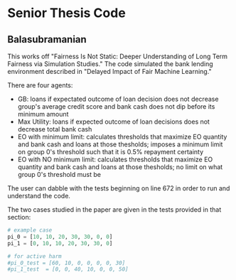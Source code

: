 # Senior Thesis Code
## Balasubramanian

This works off "Fairness Is Not Static: Deeper Understanding of Long Term Fairness via Simulation Studies." The code simulated the bank lending environment described in "Delayed Impact of Fair Machine Learning."

There are four agents:
- GB: loans if expectated outcome of loan decision does not decrease group's average credit score and bank cash does not dip before its minimum amount
-  Max Utility: loans if expected outcome of loan decisions does not decrease total bank cash
-  EO with minimum limit: calculates thresholds that maximize EO quantity and bank cash and loans at those thesholds; imposes a minimum limit on group 0's threshold such that it is 0.5% repayment certainty
 - EO with NO minimum limit: calculates thresholds that maximize EO quantity and bank cash and loans at those thesholds; no limit on what group 0's threshold must be

The user can dabble with the tests beginning on line 672 in order to run and understand the code.

The two cases studied in the paper are given in the tests provided in that section:
```python
# example case
pi_0 = [10, 10, 20, 30, 30, 0, 0]
pi_1 = [0, 10, 10, 20, 30, 30, 0]

# for active harm
#pi_0_test = [60, 10, 0, 0, 0, 0, 30]
#pi_1_test  = [0, 0, 40, 10, 0, 0, 50]
```
